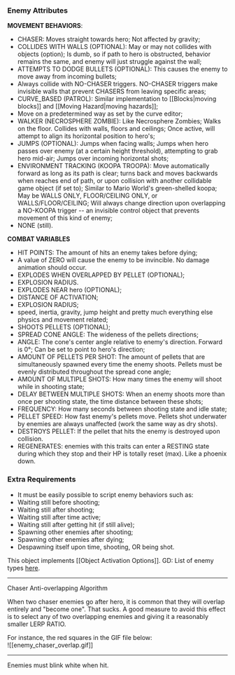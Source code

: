 ### Enemy Attributes

**MOVEMENT BEHAVIORS**:

- CHASER: Moves straight towards hero; Not affected by gravity;
 - COLLIDES WITH WALLS (OPTIONAL): May or may not collides with objects (option); Is dumb, so if path to hero is obstructed, behavior remains the same, and enemy will just struggle against the wall;
 - ATTEMPTS TO DODGE BULLETS (OPTIONAL): This causes the enemy to move away from incoming bullets;
 - Always collide with NO-CHASER triggers. NO-CHASER triggers make invisible walls that prevent CHASERS from leaving specific areas;
- CURVE_BASED (PATROL): Similar implementation to [[Blocks|moving blocks]] and [[Moving Hazard|moving hazards]];
 - Move on a predetermined way as set by the curve editor;
- WALKER (NECROSPHERE ZOMBIE): Like Necrosphere Zombies; Walks on the floor. Collides with walls, floors and ceilings; Once active, will attempt to align its horizontal position to hero's;
 - JUMPS (OPTIONAL): Jumps when facing walls; Jumps when hero passes over enemy (at a certain height threshold), attempting to grab hero mid-air; Jumps over incoming horizontal shots;
- ENVIRONMENT TRACKING (KOOPA TROOPA): Move automatically forward as long as its path is clear; turns back and moves backwards when reaches end of path, or upon collision with another collidable game object (if set to); Similar to Mario World's green-shelled koopa; May be WALLS ONLY, FLOOR/CEILING ONLY, or WALLS/FLOOR/CEILING; Will always change direction upon overlapping a NO-KOOPA trigger -- an invisible control object that prevents movement of this kind of enemy;
- NONE (still).

**COMBAT VARIABLES**

- HIT POINTS: The amount of hits an enemy takes before dying;
 - A value of ZERO will cause the enemy to be invincible. No damage animation should occur.
- EXPLODES WHEN OVERLAPPED BY PELLET (OPTIONAL);
 - EXPLOSION RADIUS.
- EXPLODES NEAR hero (OPTIONAL);
 - DISTANCE OF ACTIVATION;
 - EXPLOSION RADIUS;
- speed, inertia, gravity, jump height and pretty much everything else physics and movement related;
- SHOOTS PELLETS (OPTIONAL);
 - SPREAD CONE ANGLE: The wideness of the pellets directions;
 - ANGLE: The cone's center angle relative to enemy's direction. Forward is 0°; Can be set to point to hero's direction;
 - AMOUNT OF PELLETS PER SHOT: The amount of pellets that are simultaneously spawned every time the enemy shoots. Pellets must be evenly distributed throughout the spread cone angle;
 - AMOUNT OF MULTIPLE SHOTS: How many times the enemy will shoot while in shooting state;
 - DELAY BETWEEN MULTIPLE SHOTS: When an enemy shoots more than once per shooting state, the time distance between these shots;
 - FREQUENCY: How many seconds between shooting state and idle state;
 - PELLET SPEED: How fast enemy's pellets move. Pellets shot underwater by enemies are always unaffected (work the same way as dry shots).
 - DESTROYS PELLET: If the pellet that hits the enemy is destroyed upon collision.
 - REGENERATES: enemies with this traits can enter a RESTING state during which they stop and their HP is totally reset (max). Like a phoenix down.
	
### Extra Requirements
- It must be easily possible to script enemy behaviors such as:
 - Waiting still before shooting;
 - Waiting still after shooting;
 - Waiting still after time active;
 - Waiting still after getting hit (if still alive);
 - Spawning other enemies after shooting;
 - Spawning other enemies after dying;
 - Despawning itself upon time, shooting, OR being shot.

This object implements [[Object Activation Options]].
GD: List of enemy types [here](https://docs.google.com/spreadsheets/d/1mkV0OvmcTQXGlmY9xNqBQ6kAmmCMvm25eh5CC5zbOVg/edit#gid=0).

---

Chaser Anti-overlapping Algorithm

When two chaser enemies go after hero, it is common that they will overlap entirely and "become one". That sucks. A good measure to avoid this effect is to select any of two overlapping enemies and giving it a reasonably smaller LERP RATIO.

For instance, the red squares in the GIF file below:  
![[enemy_chaser_overlap.gif]]

---

Enemies must blink white when hit.